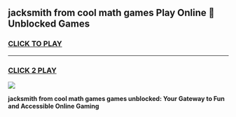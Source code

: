 
## jacksmith from cool math games Play Online 👋 Unblocked Games
<h3>
<a href="https://news.freeplayer.one?title=jacksmith_from_cool_math_games&ref=17CMG">CLICK TO PLAY</a></h3>
<hr>

<h3>
<a href="https://news.freeplayer.one?title=jacksmith_from_cool_math_games&ref=17CMG">CLICK 2 PLAY</a>
  
</h3>

<a href="https://news.freeplayer.one?title=jacksmith_from_cool_math_games&ref=17CMG/"><img src="https://clearcache.store/games.png"></a>


**jacksmith from cool math games games unblocked: Your Gateway to Fun and Accessible Online Gaming**
